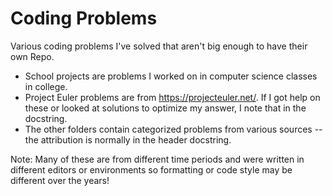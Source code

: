 # Coding Problems
Various coding problems I've solved that aren't big enough to have their own Repo.
* School projects are problems I worked on in computer science classes in college.
* Project Euler problems are from https://projecteuler.net/. If I got help on these or looked at solutions to optimize my answer, I note that in the docstring.
* The other folders contain categorized problems from various sources -- the attribution is normally in the header docstring. 


Note: Many of these are from different time periods and were written in different editors or environments so formatting or code style may be different over the years!
